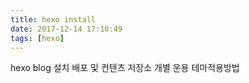 ```yaml
---
title: hexo install
date: 2017-12-14 17:10:49
tags: [hexo]
---
```


hexo blog 설치
배포 및 컨텐츠 저장소 개별 운용
테마적용방법
